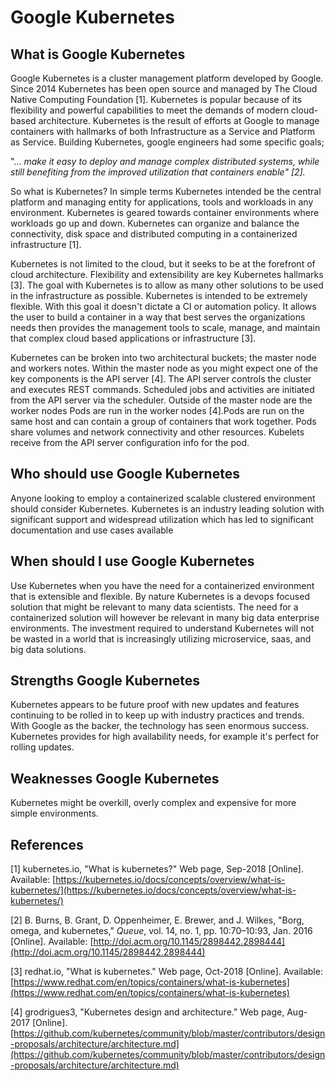 # Google Kubernetes

## What is Google Kubernetes


Google Kubernetes is a cluster management platform developed by Google. Since 2014 Kubernetes has been open source and managed by The Cloud Native Computing Foundation [1]. Kubernetes is popular because of its flexibility and powerful capabilities to meet the demands of modern cloud-based architecture. Kubernetes is the result of efforts at Google to manage containers with hallmarks of both Infrastructure as a Service and Platform as Service. Building Kubernetes, google engineers had some specific goals;

&quot;… _make it easy to deploy and manage complex distributed systems, while still benefiting from the improved utilization that containers enable&quot; [2]._

So what is Kubernetes? In simple terms Kubernetes intended be the central platform and managing entity for applications, tools and workloads in any environment. Kubernetes is geared towards container environments where workloads go up and down. Kubernetes can organize and balance the connectivity, disk space and distributed computing in a containerized infrastructure [1].

Kubernetes is not limited to the cloud, but it seeks to be at the forefront of cloud architecture. Flexibility and extensibility are key Kubernetes hallmarks [3]. The goal with Kubernetes is to allow as many other solutions to be used in the infrastructure as possible. Kubernetes is intended to be extremely flexible. With this goal it doesn&#39;t dictate a CI or automation policy. It allows the user to build a container in a way that best serves the organizations needs then provides the management tools to scale, manage, and maintain that complex cloud based applications or infrastructure [3].

Kubernetes can be broken into two architectural buckets; the master node and workers notes. Within the master node as you might expect one of the key components is the API server [4]. The API server controls the cluster and executes REST commands. Scheduled jobs and activities are initiated from the API server via the scheduler. Outside of the master node are the worker nodes Pods are run in the worker nodes [4].Pods are run on the same host and can contain a group of containers that work together. Pods share volumes and network connectivity and other resources. Kubelets receive from the API server configuration info for the pod.

## Who should use Google Kubernetes

Anyone looking to employ a containerized scalable clustered environment should consider Kubernetes. Kubernetes is an industry leading solution with significant support and widespread utilization which has led to significant documentation and use cases available



## When should I use Google Kubernetes



Use Kubernetes when you have the need for a containerized environment that is extensible and flexible. By nature Kubernetes is a devops focused solution that might be relevant to many data scientists. The need for a containerized solution will however be relevant in many big data enterprise environments. The investment required to understand Kubernetes will not be wasted in a world that is increasingly utilizing microservice, saas, and big data solutions.

## Strengths Google Kubernetes

Kubernetes appears to be future proof with new updates and features continuing to be rolled in to keep up with industry practices and trends. With Google as the backer, the technology has seen enormous success. Kubernetes provides for high availability needs, for example it&#39;s perfect for rolling updates.



## Weaknesses Google Kubernetes

Kubernetes might be overkill, overly complex and expensive for more simple environments.

## References

[1] kubernetes.io, &quot;What is kubernetes?&quot; Web page, Sep-2018 [Online]. Available: [https://kubernetes.io/docs/concepts/overview/what-is-kubernetes/](https://kubernetes.io/docs/concepts/overview/what-is-kubernetes/)

[2] B. Burns, B. Grant, D. Oppenheimer, E. Brewer, and J. Wilkes, &quot;Borg, omega, and kubernetes,&quot; _Queue_, vol. 14, no. 1, pp. 10:70–10:93, Jan. 2016 [Online]. Available: [http://doi.acm.org/10.1145/2898442.2898444](http://doi.acm.org/10.1145/2898442.2898444)

[3] redhat.io, &quot;What is kubernetes.&quot; Web page, Oct-2018 [Online]. Available: [https://www.redhat.com/en/topics/containers/what-is-kubernetes](https://www.redhat.com/en/topics/containers/what-is-kubernetes)

[4] grodrigues3, &quot;Kubernetes design and architecture.&quot; Web page, Aug-2017 [Online]. [https://github.com/kubernetes/community/blob/master/contributors/design-proposals/architecture/architecture.md](https://github.com/kubernetes/community/blob/master/contributors/design-proposals/architecture/architecture.md)

